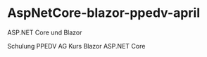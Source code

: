 # AspNetCore-blazor-ppedv-april
ASP.NET Core und Blazor

Schulung PPEDV AG Kurs Blazor ASP.NET Core
